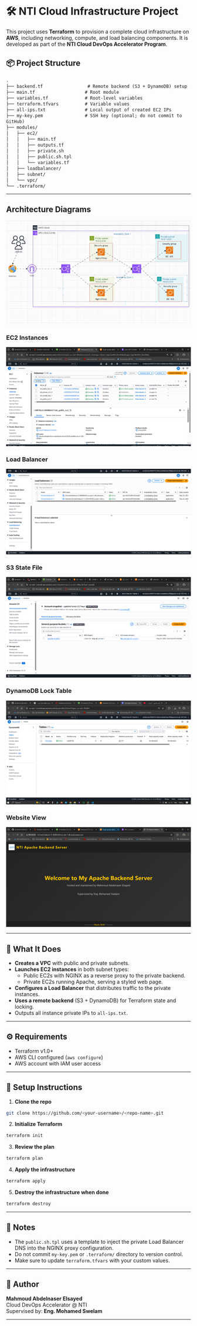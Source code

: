 # 🛠️ NTI Cloud Infrastructure Project

This project uses **Terraform** to provision a complete cloud infrastructure on **AWS**, including networking, compute, and load balancing components. It is developed as part of the **NTI Cloud DevOps Accelerator Program**.

## 📦 Project Structure

```
.
├── backend.tf                 # Remote backend (S3 + DynamoDB) setup
├── main.tf                   # Root module
├── variables.tf              # Root-level variables
├── terraform.tfvars          # Variable values
├── all-ips.txt               # Local output of created EC2 IPs
├── my-key.pem                # SSH key (optional; do not commit to GitHub)
├── modules/
│   ├── ec2/
│   │   ├── main.tf
│   │   ├── outputs.tf
│   │   ├── private.sh
│   │   ├── public.sh.tpl
│   │   └── variables.tf
│   ├── loadbalancer/
│   ├── subnet/
│   └── vpc/
└── .terraform/               
```

---
## Architecture Diagrams
![project](attachment/project.png)

### EC2 Instances
![EC2 Instances](attachment/instances.png)

### Load Balancer
![Load Balancer](attachment/loadbalancer.png)

### S3 State File
![S3 State File](attachment/s3-statefile.png)

### DynamoDB Lock Table
![DynamoDB](attachment/dynamodb.png)

### Website View
![Website](attachment/website.png)


---

## 🚀 What It Does

- **Creates a VPC** with public and private subnets.
- **Launches EC2 instances** in both subnet types:
  - Public EC2s with NGINX as a reverse proxy to the private backend.
  - Private EC2s running Apache, serving a styled web page.
- **Configures a Load Balancer** that distributes traffic to the private instances.
- **Uses a remote backend** (S3 + DynamoDB) for Terraform state and locking.
- Outputs all instance private IPs to `all-ips.txt`.

---

## ⚙️ Requirements

- Terraform v1.0+
- AWS CLI configured (`aws configure`)
- AWS account with IAM user access

---

## 📁 Setup Instructions

1. **Clone the repo**

```bash
git clone https://github.com/<your-username>/<repo-name>.git

```

2. **Initialize Terraform**

```bash
terraform init
```

3. **Review the plan**

```bash
terraform plan
```

4. **Apply the infrastructure**

```bash
terraform apply
```

5. **Destroy the infrastructure when done**

```bash
terraform destroy
```

---

## 🧾 Notes

- The `public.sh.tpl` uses a template to inject the private Load Balancer DNS into the NGINX proxy configuration.
- Do not commit `my-key.pem` or `.terraform/` directory to version control.
- Make sure to update `terraform.tfvars` with your custom values.

---

## 👤 Author

**Mahmoud Abdelnaser Elsayed**  
Cloud DevOps Accelerator @ NTI  
Supervised by: **Eng. Mohamed Swelam**

---


